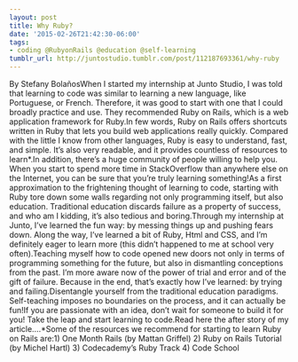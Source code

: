 ```yaml
---
layout: post
title: Why Ruby?
date: '2015-02-26T21:42:30-06:00'
tags:
- coding @RubyonRails @education @self-learning
tumblr_url: http://juntostudio.tumblr.com/post/112187693361/why-ruby
---
```

By Stefany BolañosWhen I started my internship at Junto Studio, I was told that learning to code was similar to learning a new language, like Portuguese, or French. Therefore, it was good to start with one that I could broadly practice and use. They recommended Ruby on Rails, which is a web application framework for Ruby.In few words, Ruby on Rails offers shortcuts written in Ruby that lets you build web applications really quickly. Compared with the little I know from other languages, Ruby is easy to understand, fast, and simple. It’s also very readable, and it provides countless of resources to learn*.In addition, there’s a huge community of people willing to help you. When you start to spend more time in StackOverflow than anywhere else on the Internet, you can be sure that you’re truly learning something!As a first approximation to the frightening thought of learning to code, starting with Ruby tore down some walls regarding not only programming itself, but also education. Traditional education discards failure as a property of success, and who am I kidding, it’s also tedious and boring.Through my internship at Junto, I’ve learned the fun way: by messing things up and pushing fears down. Along the way, I’ve learned a bit of Ruby, Html and CSS, and I’m definitely eager to learn more (this didn’t happened to me at school very often).Teaching myself how to code opened new doors not only in terms of programming something for the future, but also in dismantling conceptions from the past. I’m more aware now of the power of trial and error and of the gift of failure. Because in the end, that’s exactly how I’ve learned: by trying and failing.Disentangle yourself from the traditional education paradigms. Self-teaching imposes no boundaries on the process, and it can actually be fun!If you are passionate with an idea, don’t wait for someone to build it for you! Take the leap and start learning to code.Read here the after story of my article….*Some of the resources we recommend for starting to learn Ruby on Rails are:1) One Month Rails (by Mattan Griffel) 2) Ruby on Rails Tutorial (by Michel Hartl) 3) Codecademy’s Ruby Track 4) Code School

